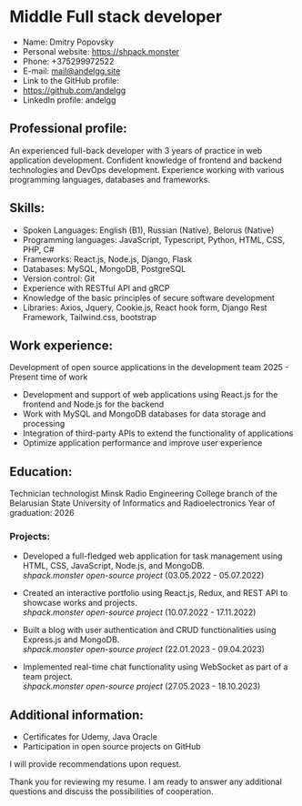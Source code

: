 # Middle Full stack developer

- Name: Dmitry Popovsky
- Personal website: https://shpack.monster
- Phone: +375299972522
- E-mail: mail@andelgg.site
- Link to the GitHub profile: 
- https://github.com/andelgg
- LinkedIn profile: andelgg

## Professional profile:

An experienced full-back developer with 3 years of practice in web application development. Confident knowledge of frontend and backend technologies and DevOps development. Experience working with various programming languages, databases and frameworks.

## Skills:

- Spoken Languages: English (B1), Russian (Native), Belorus (Native)  
- Programming languages: JavaScript, Typescript, Python, HTML, CSS, PHP, C#
- Frameworks: React.js, Node.js, Django, Flask
- Databases: MySQL, MongoDB, PostgreSQL
- Version control: Git
- Experience with RESTful API and gRCP
- Knowledge of the basic principles
of secure software development
- Libraries: Axios, Jquery, Cookie.js, React hook form, Django Rest Framework, Tailwind.css, bootstrap

## Work experience:

Development of open source applications in the development team
2025 - Present time of work

- Development and support of web applications using React.js for the frontend and Node.js for the backend
- Work with MySQL and MongoDB databases for data storage and processing
- Integration of third-party APIs to extend the functionality of applications
- Optimize application performance and improve user experience

## Education:

Technician technologist
Minsk Radio Engineering College branch of the Belarusian State University of Informatics and Radioelectronics
Year of graduation: 2026

### Projects:

-	Developed a full-fledged web application for task management using HTML, CSS, JavaScript, Node.js, and MongoDB.  
*shpack.monster open-source project* (03.05.2022 - 05.07.2022)

-	Created an interactive portfolio using React.js, Redux, and REST API to showcase works and projects.  
*shpack.monster open-source project* (10.07.2022 - 17.11.2022)

- Built a blog with user authentication and CRUD functionalities using Express.js and MongoDB.  
*shpack.monster open-source project* (22.01.2023 - 09.04.2023)

-	Implemented real-time chat functionality using WebSocket as part of a team project.  
*shpack.monster open-source project* (27.05.2023 - 18.10.2023)

## Additional information:

- Certificates for Udemy, Java Oracle
- Participation in open source projects on GitHub

I will provide recommendations upon request.

Thank you for reviewing my resume. I am ready to answer any additional questions and discuss the possibilities of cooperation.
